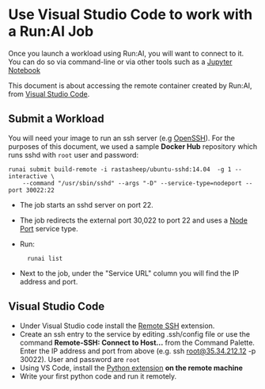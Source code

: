 # Use Visual Studio Code to work with a Run:AI Job

Once you launch a workload using Run:AI, you will want to connect to it. You can do so via command-line or via other tools such as a [Jupyter Notebook](../../Researcher/Walkthroughs/walkthrough-build-ports.md)

This document is about accessing the remote container created by Run:AI, from [Visual Studio Code](https://code.visualstudio.com/). 


## Submit a Workload

You will need your image to run an ssh server  (e.g [OpenSSH](https://www.ssh.com/ssh/sshd/)). For the purposes of this document, we used a sample __Docker Hub__ repository which runs sshd with ``root`` user and password:

    runai submit build-remote -i rastasheep/ubuntu-sshd:14.04  -g 1 --interactive \
        --command "/usr/sbin/sshd" --args "-D" --service-type=nodeport --port 30022:22

* The job starts an sshd server on port 22.
* The job redirects the external port 30,022 to port 22 and uses a [Node Port](https://kubernetes.io/docs/concepts/services-networking/service/#publishing-services-service-types) service type.
* Run:

        runai list

* Next to the job, under the "Service URL" column you will find the IP address and port. 

## Visual Studio Code

* Under Visual Studio code install the [Remote SSH](https://marketplace.visualstudio.com/items?itemName=ms-vscode-remote.remote-ssh#:~:text=Press%20F1%20and%20run%20the,setting%20up%20key%20based%20authentication) extension.
* Create an ssh entry to the service by editing .ssh/config file or use the command __Remote-SSH: Connect to Host...__ from the Command Palette.  Enter the IP address and port from above (e.g. ssh root@35.34.212.12 -p 30022). User and password are ``root`` 
* Using VS Code, install the [Python extension](https://marketplace.visualstudio.com/items?itemName=ms-python.python) __on the remote machine__  
* Write your first python code and run it remotely.